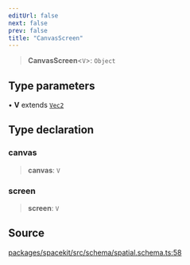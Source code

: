 ```yaml
---
editUrl: false
next: false
prev: false
title: "CanvasScreen"
---
```


> **CanvasScreen**\<`V`\>: `Object`

## Type parameters

• **V** extends [`Vec2`](Vec2.md)

## Type declaration

### canvas

> **canvas**: `V`

### screen

> **screen**: `V`

## Source

[packages/spacekit/src/schema/spatial.schema.ts:58](https://github.com/nodenogg-in/alpha-p2p/blob/a4d5eff/packages/spacekit/src/schema/spatial.schema.ts#L58)
